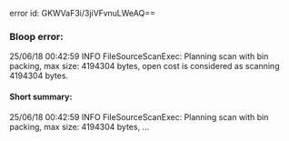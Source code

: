 error id: GKWVaF3i/3jiVFvnuLWeAQ==
### Bloop error:

25/06/18 00:42:59 INFO FileSourceScanExec: Planning scan with bin packing, max size: 4194304 bytes, open cost is considered as scanning 4194304 bytes.
#### Short summary: 

25/06/18 00:42:59 INFO FileSourceScanExec: Planning scan with bin packing, max size: 4194304 bytes, ...